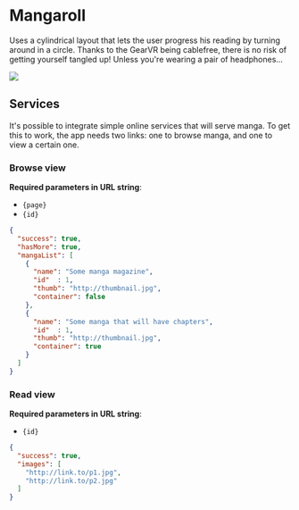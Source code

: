 # Mangaroll

Uses a cylindrical layout that lets the user progress his reading by turning around in a circle. Thanks to the GearVR being cablefree, there is no risk of getting yourself tangled up! Unless you're wearing a pair of headphones...

![](http://www.zomg.ch/mangaroll.jpg)

## Services

It's possible to integrate simple online services that will serve manga. To get this to work, the app needs two links: one to browse manga, and one to view a certain one.

### Browse view

**Required parameters in URL string**:
  - `{page}`
  - `{id}`


```json
{
  "success": true,
  "hasMore": true,
  "mangaList": [
    {
      "name": "Some manga magazine",
      "id"  : 1,
      "thumb": "http://thumbnail.jpg",
      "container": false
    },
    {
      "name": "Some manga that will have chapters",
      "id"  : 1,
      "thumb": "http://thumbnail.jpg",
      "container": true
    }
  ]
}
```


### Read view

**Required parameters in URL string**:
  - `{id}`

```json
{
  "success": true,
  "images": [
    "http://link.to/p1.jpg",
    "http://link.to/p2.jpg"
  ]
}
```
